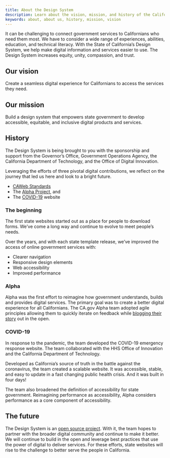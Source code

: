 ```yaml
---
title: About the Design System
description: Learn about the vision, mission, and history of the California Design System.  
keywords: about, about us, history, mission, vision
---
```


<p class="text-lead">It can be challenging to connect government services to Californians who need them most. We have to consider a wide range of experiences, abilities, education, and technical literacy. With the State of California’s Design System, we help make digital information and services easier to use. The Design System increases equity, unity, compassion, and trust.</p>

## Our vision 
Create a seamless digital experience for Californians to access the services they need. 

## Our mission 
Build a design system that empowers state government to develop accessible, equitable, and inclusive digital products and services. 

## History
The Design System is being brought to you with the sponsorship and support from the Governor’s Office, Government Operations Agency, the California Department of Technology, and the Office of Digital Innovation. 

Leveraging the efforts of three pivotal digital contributions, we reflect on the journey that led us here and look to a bright future.  
* [CAWeb Standards](https://webstandards.ca.gov/) 
* The [Alpha Project](https://alpha.ca.gov/), and 
* The [COVID-19](https://covid19.ca.gov/) website

### The beginning 

The first state websites started out as a place for people to download forms. We’ve come a long way and continue to evolve to meet people’s needs. 

Over the years, and with each state template release, we’ve improved the access of online government services with:

* Clearer navigation
* Responsive design elements
* Web accessibility
* Improved performance 

### Alpha

Alpha was the first effort to reimagine how government understands, builds and provides digital services. The primary goal was to create a better digital experience for all Californians. The CA<span>.</span>gov Alpha team adopted agile principles allowing them to quickly iterate on feedback while [blogging their story](https://digital.ca.gov/blog/) out in the open. 

### COVID-19
In response to the pandemic, the team developed the COVID-19 emergency response website. The team collaborated with the HHS Office of Innovation and the California Department of Technology.

Developed as California’s source of truth in the battle against the coronavirus, the team created a scalable website. It was accessible, stable, and easy to update in a fast changing public health crisis. And it was built in four days!

The team also broadened the definition of accessibility for state government. Reimagining performance as accessibility,  Alpha considers performance as a core component of accessibility. 

## The future
The Design System is an [open source project](https://github.com/cagov/design-system). With it, the team hopes to partner with the broader digital community and continue to make it better. We will continue to build in the open and leverage best practices that use the power of digital to deliver services. For these efforts, state websites will rise to the challenge to better serve the people in California.  
